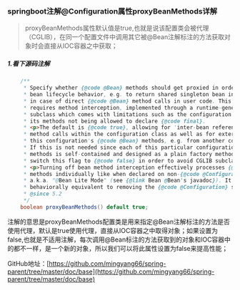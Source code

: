 ### springboot注解@Configuration属性proxyBeanMethods详解

> proxyBeanMethods属性默认值是true,也就是说该配置类会被代理（CGLIB），在同一个配置文件中调用其它被@Bean注解标注的方法获取对象时会直接从IOC容器之中获取；

##### 1.看下源码注解

```java
	/**
	 * Specify whether {@code @Bean} methods should get proxied in order to enforce
	 * bean lifecycle behavior, e.g. to return shared singleton bean instances even
	 * in case of direct {@code @Bean} method calls in user code. This feature
	 * requires method interception, implemented through a runtime-generated CGLIB
	 * subclass which comes with limitations such as the configuration class and
	 * its methods not being allowed to declare {@code final}.
	 * <p>The default is {@code true}, allowing for 'inter-bean references' via direct
	 * method calls within the configuration class as well as for external calls to
	 * this configuration's {@code @Bean} methods, e.g. from another configuration class.
	 * If this is not needed since each of this particular configuration's {@code @Bean}
	 * methods is self-contained and designed as a plain factory method for container use,
	 * switch this flag to {@code false} in order to avoid CGLIB subclass processing.
	 * <p>Turning off bean method interception effectively processes {@code @Bean}
	 * methods individually like when declared on non-{@code @Configuration} classes,
	 * a.k.a. "@Bean Lite Mode" (see {@link Bean @Bean's javadoc}). It is therefore
	 * behaviorally equivalent to removing the {@code @Configuration} stereotype.
	 * @since 5.2
	 */
	boolean proxyBeanMethods() default true;
```

注解的意思是proxyBeanMethods配置类是用来指定@Bean注解标注的方法是否使用代理，默认是true使用代理，直接从IOC容器之中取得对象；如果设置为false,也就是不适用注解，每次调用@Bean标注的方法获取到的对象和IOC容器中的都不一样，是一个新的对象，所以我们可以将此属性设置为false来提高性能；

GitHub地址：[https://github.com/mingyang66/spring-parent/tree/master/doc/base](https://github.com/mingyang66/spring-parent/tree/master/doc/base)